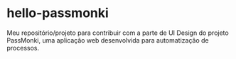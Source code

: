 # hello-passmonki
Meu repositório/projeto para contribuir com a parte de UI Design do projeto PassMonki, uma aplicação web desenvolvida para automatização de processos.
